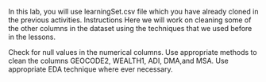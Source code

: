 In this lab, you will use learningSet.csv file which you have already cloned in the previous activities.
Instructions
Here we will work on cleaning some of the other columns in the dataset using the techniques that we used before in the lessons.

Check for null values in the numerical columns.
Use appropriate methods to clean the columns GEOCODE2, WEALTH1, ADI, DMA,and MSA.
Use appropriate EDA technique where ever necessary.